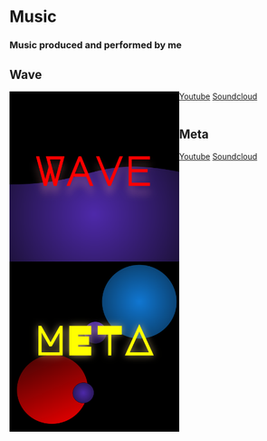 # Music
### Music produced and performed by me

## Wave

<div>
<img src="./albumart/wavew.svg" height="300em" width="300em" align="left" />
</div>
<a href="">Youtube</a>
<a href="">Soundcloud</a>

<br>
<br>

## Meta

<div>
<img src="./albumart/meta.svg" height="300em" width="300em" align="left" />
</div>
<a href="">Youtube</a>
<a href="">Soundcloud</a>
